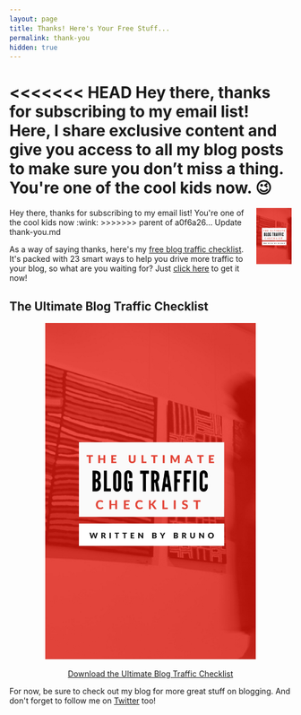```yaml
---
layout: page
title: Thanks! Here's Your Free Stuff...
permalink: thank-you
hidden: true
---
```

<<<<<<< HEAD
Hey there, thanks for subscribing to my email list! Here, I share exclusive content and give you access to all my blog posts to make sure you don’t miss a thing. You're one of the cool kids now. :wink:
=======
<img src="/img/ultimate-blog-traffic.jpg" align="right" height="100px">
Hey there, thanks for subscribing to my email list! You're one of the cool kids now :wink:
>>>>>>> parent of a0f6a26... Update thank-you.md

As a way of saying thanks, here's my <a href="http://bit.ly/29QMqua" target="_blank">free blog traffic checklist</a>. It's packed with 23 smart ways to help you drive more traffic to your blog, so what are you waiting for? Just <a href="http://bit.ly/29QMqua" target="_blank">click here</a> to get it now! 

## The Ultimate Blog Traffic Checklist

<center>

<a href="http://bit.ly/29QMqua" target="_blank"><img src="/img/ultimate-blog-traffic.jpg" height="600px"></a>

<a href="http://bit.ly/29QMqua" target="_blank">Download the Ultimate Blog Traffic Checklist</a>

</center>

For now, be sure to check out my blog for more great stuff on blogging. And don't forget to follow me on [Twitter](https://twitter.com/brunotandev) too!
